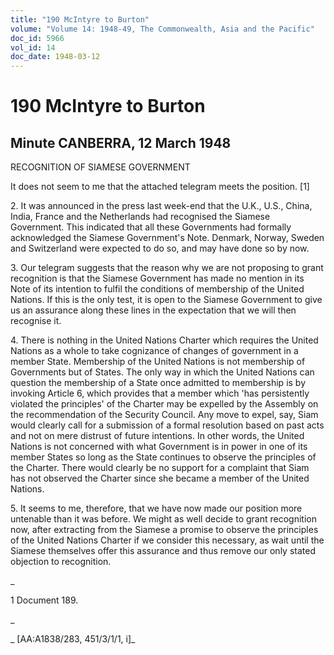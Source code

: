 ```yaml
---
title: "190 McIntyre to Burton"
volume: "Volume 14: 1948-49, The Commonwealth, Asia and the Pacific"
doc_id: 5966
vol_id: 14
doc_date: 1948-03-12
---
```


# 190 McIntyre to Burton

## Minute CANBERRA, 12 March 1948

RECOGNITION OF SIAMESE GOVERNMENT

It does not seem to me that the attached telegram meets the position. [1]

2\. It was announced in the press last week-end that the U.K., U.S., China, India, France and the Netherlands had recognised the Siamese Government. This indicated that all these Governments had formally acknowledged the Siamese Government's Note. Denmark, Norway, Sweden and Switzerland were expected to do so, and may have done so by now.

3\. Our telegram suggests that the reason why we are not proposing to grant recognition is that the Siamese Government has made no mention in its Note of its intention to fulfil the conditions of membership of the United Nations. If this is the only test, it is open to the Siamese Government to give us an assurance along these lines in the expectation that we will then recognise it.

4\. There is nothing in the United Nations Charter which requires the United Nations as a whole to take cognizance of changes of government in a member State. Membership of the United Nations is not membership of Governments but of States. The only way in which the United Nations can question the membership of a State once admitted to membership is by invoking Article 6, which provides that a member which 'has persistently violated the principles' of the Charter may be expelled by the Assembly on the recommendation of the Security Council. Any move to expel, say, Siam would clearly call for a submission of a formal resolution based on past acts and not on mere distrust of future intentions. In other words, the United Nations is not concerned with what Government is in power in one of its member States so long as the State continues to observe the principles of the Charter. There would clearly be no support for a complaint that Siam has not observed the Charter since she became a member of the United Nations.

5\. It seems to me, therefore, that we have now made our position more untenable than it was before. We might as well decide to grant recognition now, after extracting from the Siamese a promise to observe the principles of the United Nations Charter if we consider this necessary, as wait until the Siamese themselves offer this assurance and thus remove our only stated objection to recognition.

_

1 Document 189.

_

_ [AA:A1838/283, 451/3/1/1, i]_
